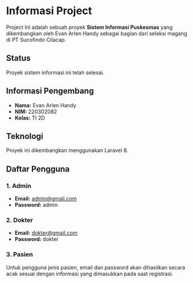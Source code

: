 # Informasi Project

Project Ini adalah sebuah proyek **Sistem Informasi Puskesmas** yang dikembangkan oleh Evan Arlen Handy sebagai bagian dari seleksi magang di PT Sucofindo Cilacap.

## Status

Proyek sistem informasi ini telah selesai.

## Informasi Pengembang

- **Nama:** Evan Arlen Handy
- **NIM:** 220302082
- **Kelas:** TI 2D

## Teknologi

Proyek ini dikembangkan menggunakan Laravel 8.

## Daftar Pengguna

### 1. Admin

- **Email:** admin@gmail.com
- **Password:** admin

### 2. Dokter

- **Email:** dokter@gmail.com
- **Password:** dokter

### 3. Pasien

Untuk pengguna jenis pasien, email dan password akan dihasilkan secara acak sesuai dengan informasi yang dimasukkan pada saat registrasi.

